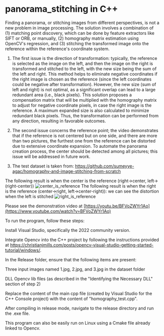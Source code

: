 # panorama_stitching in C++

Finding a panorama, or stitching images from different perspectives, is not a new problem in image processing. The solution involves a combination of (1) matching point discovery, which can be done by feature extractors like SIFT or ORB, or manually, (2) homography matrix estimation using OpenCV's regression, and (3) stitching the transformed image onto the reference within the reference's coordinate system.

1. The first issue is the direction of transformation: typically, the reference is selected as the image on the left, and then the image on the right is transformed and stitched to the left, with the new size being the sum of the left and right. This method helps to eliminate negative coordinates if the right image is chosen as the reference (since the left coordinates could be negative after transformation). However, the new size (sum of left and right) is not optimal, as a significant overlap can lead to a large redundant area (i.e., black pixels).
This solution proposes a compensation matrix that will be multiplied with the homography matrix to adjust for negative coordinate pixels, in case the right image is the reference. A maximum expanded size is also calculated to minimize redundant black pixels. Thus, the transformation can be performed from any direction, resulting in favorable outcomes.

2. The second issue concerns the reference point; the video demonstrates that if the reference is not centered but on one side, and there are more than two pictures, the furthest one from the reference can be distorted due to extensive coordinate expansion. To automate the panorama creation process, the center should be detected among all pictures; this issue will be addressed in future work.
3. The test dataset is taken from: https://github.com/sumeyye-agac/homography-and-image-stitching-from-scratch



The following result is when the center is the reference (right->center, left->(right-center))
![center_is_reference](https://github.com/quangsonle/panorama_stitching/assets/48610518/c35e4e45-04ae-43e3-bb4e-e697586c01cd)
The following result is when the right is the reference (center->right, left->center-right)): we can see the distortion when the left is stitched
![right_is_reference](https://github.com/quangsonle/panorama_stitching/assets/48610518/d8772231-f77f-46d2-ad29-624a0926f70e)

Please see the demonstration video at [https://youtu.be/BFVoZWYr1Ao](https://www.youtube.com/watch?v=BFVoZWYr1Ao)

To run the program, follow these steps:

Install Visual Studio, specifically the 2022 community version.

Integrate Opencv into the C++ project by following the instructions provided at https://christianjmills.com/posts/opencv-visual-studio-getting-started-tutorial/windows/.

In the Release folder, ensure that the following items are present:

Three input images named 1.jpg, 2.jpg, and 3.jpg in the dataset folder

DLL Opencv lib files (as described in the "Identifying the Necessary DLL" section of step 2)

Replace the content of the main cpp file (created by Visual Studio for the C++ Console project) with the content of "homography_test.cpp".

After compiling in release mode, navigate to the release directory and run the .exe file.

This program can also be easily run on Linux using a Cmake file already linked to Opencv.
